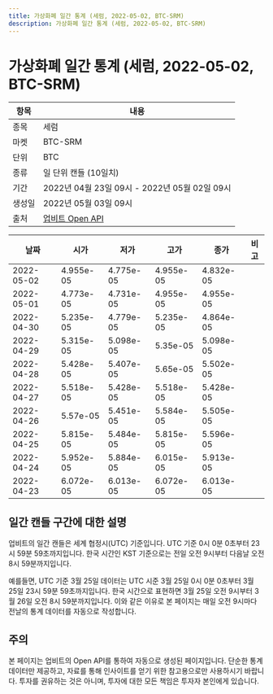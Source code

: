 ```yaml
---
title: 가상화폐 일간 통계 (세럼, 2022-05-02, BTC-SRM)
description: 가상화폐 일간 통계 (세럼, 2022-05-02, BTC-SRM)
---
```



가상화폐 일간 통계 (세럼, 2022-05-02, BTC-SRM)
===

|항목|내용|
|--|--|
|종목|세럼|
|마켓|BTC-SRM|
|단위|BTC|
|종류|일 단위 캔들 (10일치)|
|기간|2022년 04월 23일 09시 - 2022년 05월 02일 09시|
|생성일|2022년 05월 03일 09시|
|출처|[업비트 Open API](https://docs.upbit.com)|


|날짜|시가|저가|고가|종가|비고|
|--|--|--|--|--|--|
|2022-05-02|4.955e-05|4.775e-05|4.955e-05|4.832e-05|    |
|2022-05-01|4.773e-05|4.731e-05|4.955e-05|4.955e-05|    |
|2022-04-30|5.235e-05|4.779e-05|5.235e-05|4.864e-05|    |
|2022-04-29|5.315e-05|5.098e-05|5.35e-05|5.098e-05|    |
|2022-04-28|5.428e-05|5.407e-05|5.65e-05|5.502e-05|    |
|2022-04-27|5.518e-05|5.428e-05|5.518e-05|5.428e-05|    |
|2022-04-26|5.57e-05|5.451e-05|5.584e-05|5.505e-05|    |
|2022-04-25|5.815e-05|5.484e-05|5.815e-05|5.596e-05|    |
|2022-04-24|5.952e-05|5.884e-05|6.015e-05|5.913e-05|    |
|2022-04-23|6.072e-05|6.013e-05|6.072e-05|6.013e-05|    |


일간 캔들 구간에 대한 설명
---


업비트의 일간 캔들은 세계 협정시(UTC) 기준입니다. 
UTC 기준 0시 0분 0초부터 23시 59분 59초까지입니다. 
한국 시간인 KST 기준으로는 전일 오전 9시부터 다음날 오전 8시 59분까지입니다. 


예를들면, UTC 기준 3월 25일 데이터는 UTC 시준 3월 25일 0시 0분 0초부터 3월 25일 23시 59분 59초까지입니다. 
한국 시간으로 표현하면 3월 25일 오전 9시부터 3월 26일 오전 8시 59분까지입니다. 
이와 같은 이유로 본 페이지는 매일 오전 9시마다 전날의 통계 데이터를 자동으로 작성합니다. 


주의
---


본 페이지는 업비트의 Open API를 통하여 자동으로 생성된 페이지입니다. 
단순한 통계 데이터만 제공하고, 자료를 통해 인사이트를 얻기 위한 참고용으로만 사용하시기 바랍니다. 
투자를 권유하는 것은 아니며, 투자에 대한 모든 책임은 투자자 본인에게 있습니다. 
